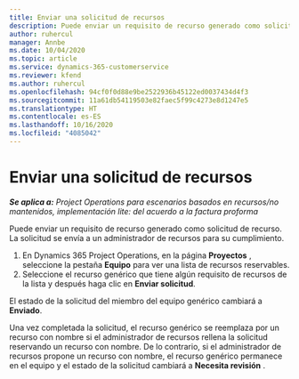 ```yaml
---
title: Enviar una solicitud de recursos
description: Puede enviar un requisito de recurso generado como solicitud de recurso. La solicitud se envía a un administrador de recursos para su cumplimiento.
author: ruhercul
manager: Annbe
ms.date: 10/04/2020
ms.topic: article
ms.service: dynamics-365-customerservice
ms.reviewer: kfend
ms.author: ruhercul
ms.openlocfilehash: 94cf0f0d88e9be2522936b45122ed0037434d4f3
ms.sourcegitcommit: 11a61db54119503e82faec5f99c4273e8d1247e5
ms.translationtype: HT
ms.contentlocale: es-ES
ms.lasthandoff: 10/16/2020
ms.locfileid: "4085042"
---
```

# <a name="submit-a-resource-request"></a>Enviar una solicitud de recursos

_**Se aplica a:** Project Operations para escenarios basados en recursos/no mantenidos, implementación lite: del acuerdo a la factura proforma_

Puede enviar un requisito de recurso generado como solicitud de recurso. La solicitud se envía a un administrador de recursos para su cumplimiento.

1. En Dynamics 365 Project Operations, en la página **Proyectos** , seleccione la pestaña **Equipo** para ver una lista de recursos reservables. 
2. Seleccione el recurso genérico que tiene algún requisito de recursos de la lista y después haga clic en **Enviar solicitud**.

El estado de la solicitud del miembro del equipo genérico cambiará a **Enviado**.

Una vez completada la solicitud, el recurso genérico se reemplaza por un recurso con nombre si el administrador de recursos rellena la solicitud reservando un recurso con nombre. De lo contrario, si el administrador de recursos propone un recurso con nombre, el recurso genérico permanece en el equipo y el estado de la solicitud cambiará a **Necesita revisión** .
